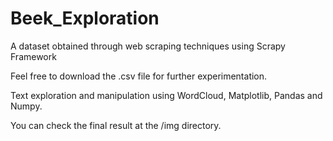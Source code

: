 # Beek_Exploration
A dataset obtained through web scraping techniques using Scrapy Framework 

Feel free to download the .csv file for further experimentation.


Text exploration and manipulation using WordCloud, Matplotlib, Pandas and Numpy. 

You can check the final result at the /img directory.

